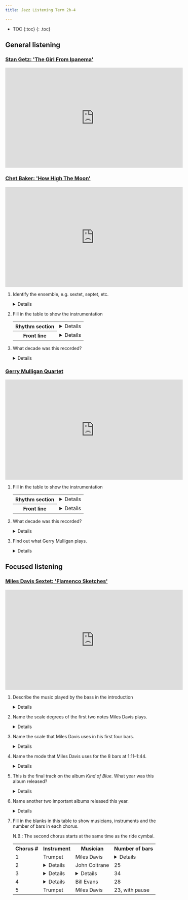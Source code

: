 ```yaml
---
title: Jazz Listening Term 2b-4

---
```



<!-- 
* [Ella Fitzgerald: That Old Feeling](https://www.youtube.com/watch?v=Mh_-uUMvFg0)
* [Adelaide Hall & Fats Waller: That Old Feeling](https://www.youtube.com/watch?v=JZrKKs-gUds)
--> 

- TOC
{:toc}
{: .toc}

## General listening

### [Stan Getz: 'The Girl From Ipanema'](https://www.youtube.com/watch?v=j8VPmtyLqSY)

<iframe width="560" height="315" src="https://www.youtube.com/embed/j8VPmtyLqSY" title="YouTube video player" frameborder="0" allow="accelerometer; autoplay; clipboard-write; encrypted-media; gyroscope; picture-in-picture" allowfullscreen></iframe>

### [Chet Baker: 'How High The Moon'](https://www.youtube.com/watch?v=-6nQ-RHDBJc)

<iframe width="560" height="315" src="https://www.youtube.com/embed/-6nQ-RHDBJc" title="YouTube video player" frameborder="0" allow="accelerometer; autoplay; clipboard-write; encrypted-media; gyroscope; picture-in-picture" allowfullscreen></iframe>


1. Identify the ensemble, e.g. sextet, septet, etc.

	<details>Sextet</details>
	
2. Fill in the table to show the instrumentation


	<table>
	<tr>
		<th>Rhythm section</th>
		<td>
			<details><ul><li>Piano</li><li>Bass</li><li>Drums</li></ul></details>
		</td>
	</tr>
	
	<tr>
		<th>Front line</th>
		<td>
			<details><ul><li>Baritone saxophone</li><li>Trumpet</li><li>(Alto) Flute</li></ul></details>
		</td>
	</tr>
	</table>
	
3. What decade was this recorded?

	<details>1950s</details>


### [Gerry Mulligan Quartet](https://www.youtube.com/watch?v=zTuMGCXgpvQ)

<iframe width="560" height="315" src="https://www.youtube.com/embed/zTuMGCXgpvQ" title="YouTube video player" frameborder="0" allow="accelerometer; autoplay; clipboard-write; encrypted-media; gyroscope; picture-in-picture" allowfullscreen></iframe>

1. Fill in the table to show the instrumentation

	<table>
	<tr>
		<th>Rhythm section</th>
		<td>
			<details><ul><li>Bass</li><li>Drums</li></ul></details>
		</td>
	</tr>
	
	<tr>
		<th>Front line</th>
		<td>
			<details><ul><li>Baritone saxophone</li><li>Trumpet</li></ul></details>
		</td>
	</tr>
	</table>
	
2. What decade was this recorded?

	<details>1950s</details>
	
3. Find out what Gerry Mulligan plays.

	<details>Baritone saxophone. He played on the <i>Birth of the Cool</i> sessions. This pianoless quartet with Chet Baker (Trumpet) was very famous.</details>

<!--
2. [Chet Baker: 'That Old Feeling'](https://www.youtube.com/watch?v=-1Lchlw0GbI)
2. [Getz and Mulligan: 'That Old Feeling'](https://www.youtube.com/watch?v=NVnDl6rJC9Q)
-->

## Focused listening

### [Miles Davis Sextet: 'Flamenco Sketches'](https://www.youtube.com/watch?v=nTwp1sgUJrM)


<iframe width="560" height="315" src="https://www.youtube.com/embed/nTwp1sgUJrM?start=0" title="YouTube video player" frameborder="0" allow="accelerometer; autoplay; clipboard-write; encrypted-media; gyroscope; picture-in-picture" allowfullscreen></iframe>


1. Describe the music played by the bass in the introduction

	<details>
	<ul>
	<li>Starts with an anacrusis, on the dominant</li>
	<li>Dotted minim and crotchet rhythm</li>
	<li>Sometimes two notes at once</li>
	<li>Tonic pedal</li>
	<li>Two-note ostinato</li>
	<li>Focused on the tonic and dominant</li>
	</ul>
	</details>
	
2. Name the scale degrees of the first two notes Miles Davis plays.

	<details>Second and fifth. (Supertonic and dominant.)</details>

3. Name the scale that Miles Davis uses in his first four bars.

	<details>Major scale.</details>

3. Name the mode that Miles Davis uses for the 8 bars at 1:11–1:44.

	<details>Phrygian. D-Eb-F-G-A-Bb-C.</details>
	
4. This is the final track on the album *Kind of Blue*. What year was this album released?

	<details>1959.</details>
	
5. Name another two important albums released this year.

	<details>The most famous are:
	<ul>
	<li>Dave Brubeck Quartet: <i>Time Out</i></li>
	<li>John Coltrane: <i>Giant Steps</i></li>
	<li>Charles Mingus: <i>Mingus Ah Um</i></li>
	<li>Ornette Coleman: <i>The Shape of Jazz to Come</i></li>
	<li>Miles Davis: (<i>Kind of Blue</i>,) <i>Porgy and Bess</i></li>
	</ul>
	</details>
	
	
4. Fill in the blanks in this table to show musicians, instruments and the number of bars in each chorus.

	N.B.: The second chorus starts at the same time as the ride cymbal.

	<table>
	<tr>
		<th>Chorus #</th><th>Instrument</th><th>Musician</th><th>Number of bars</th>
	</tr>
		
	<tr>
		<td>1</td>
		<td>Trumpet</td>
		<td>Miles Davis</td>
		<td><details>24</details></td>
	</tr>
		
	<tr>
		<td>2</td>
		<td><details>Tenor saxophone</details></td>
		<td>John Coltrane</td>
		<td>25</td>
	</tr>
		
	<tr>
		<td>3</td>
		<td><details>Alto saxophone</details></td>
		<td><details>Cannonball Adderley</details></td>
		<td>34</td>
	</tr>
		
	<tr>
		<td>4</td>
		<td><details>Piano</details></td>
		<td>Bill Evans</td>
		<td>28</td>
	</tr>
		
	<tr>
		<td>5</td>
		<td>Trumpet</td>
		<td>Miles Davis</td>
		<td>23, with pause</td>
	</tr>
		
	</table>


	
<!--
## Optional extra listening

* [Kind of Bloop, the 8-bit Kind of Blue](https://kindofbloop.com/)
* Art Blakey in 1963 with Freddie Hubbard, Wayne Shorter, etc.:

	<iframe width="560" height="315" src="https://www.youtube.com/embed/1oITDUn70uY" title="YouTube video player" frameborder="0" allow="accelerometer; autoplay; clipboard-write; encrypted-media; gyroscope; picture-in-picture" allowfullscreen></iframe>

* Adelaide Hall and Fats Waller in 1938:

	<iframe width="560" height="315" src="https://www.youtube.com/embed/JZrKKs-gUds" title="YouTube video player" frameborder="0" allow="accelerometer; autoplay; clipboard-write; encrypted-media; gyroscope; picture-in-picture" allowfullscreen></iframe>
	-->
	

